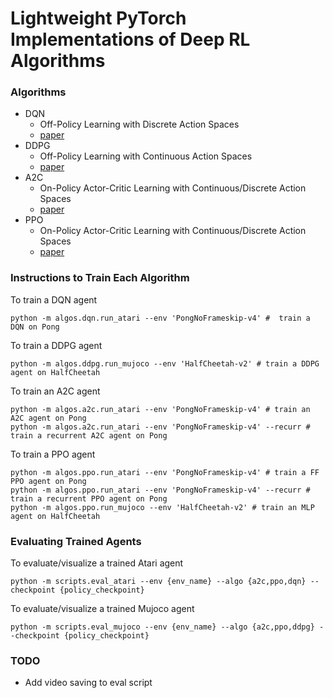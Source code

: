 # Lightweight PyTorch Implementations of Deep RL Algorithms

### Algorithms
- DQN
  - Off-Policy Learning with Discrete Action Spaces
  - [paper](https://arxiv.org/abs/1509.06461.pdf)
- DDPG
  - Off-Policy Learning with Continuous Action Spaces
  - [paper](https://arxiv.org/abs/1802.09477)
- A2C
  - On-Policy Actor-Critic Learning with Continuous/Discrete Action Spaces
  - [paper](https://arxiv.org/abs/1602.01783)
- PPO 
  - On-Policy Actor-Critic Learning with Continuous/Discrete Action Spaces
  - [paper](https://arxiv.org/abs/1707.06347)

### Instructions to Train Each Algorithm
To train a DQN agent
```
python -m algos.dqn.run_atari --env 'PongNoFrameskip-v4' #  train a DQN on Pong
```
To train a DDPG agent
```
python -m algos.ddpg.run_mujoco --env 'HalfCheetah-v2' # train a DDPG agent on HalfCheetah
```
To train an A2C agent
```
python -m algos.a2c.run_atari --env 'PongNoFrameskip-v4' # train an A2C agent on Pong
python -m algos.a2c.run_atari --env 'PongNoFrameskip-v4' --recurr # train a recurrent A2C agent on Pong
```
To train a PPO agent
```
python -m algos.ppo.run_atari --env 'PongNoFrameskip-v4' # train a FF PPO agent on Pong
python -m algos.ppo.run_atari --env 'PongNoFrameskip-v4' --recurr # train a recurrent PPO agent on Pong
python -m algos.ppo.run_mujoco --env 'HalfCheetah-v2' # train an MLP agent on HalfCheetah
```
### Evaluating Trained Agents

To evaluate/visualize a trained Atari agent
```
python -m scripts.eval_atari --env {env_name} --algo {a2c,ppo,dqn} --checkpoint {policy_checkpoint}
```
To evaluate/visualize a trained Mujoco agent
```
python -m scripts.eval_mujoco --env {env_name} --algo {a2c,ppo,ddpg} --checkpoint {policy_checkpoint}
```

### TODO
- Add video saving to eval script